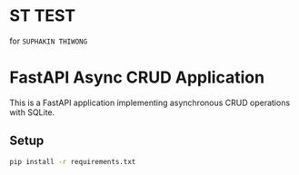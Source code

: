 # ST TEST

for ```SUPHAKIN THIWONG```
# FastAPI Async CRUD Application

This is a FastAPI application implementing asynchronous CRUD operations with SQLite.

## Setup

```bash
pip install -r requirements.txt
```
